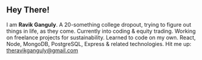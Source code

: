 ## Hey There!

I am **Ravik Ganguly**. A 20-something college dropout, trying to figure out things in life, as they come. Currently into coding & equity trading. Working on freelance projects for sustainability. Learned to code on my own. React, Node, MongoDB, PostgreSQL, Express & related technologies. Hit me up: theravikganguly@gmail.com
